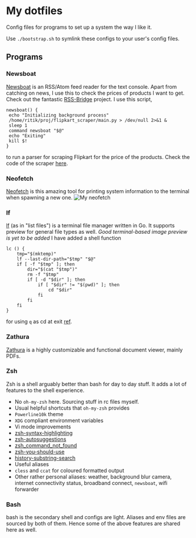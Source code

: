 # My dotfiles
Config files for programs to set up a system the way I like it.

Use `./bootstrap.sh` to symlink these configs to your user's config files.

## Programs
### Newsboat
[Newsboat](https://newsboat.org/) is an RSS/Atom feed reader for the text console. Apart from catching on news, I use this to check the prices of products I want to get. Check out the fantastic [RSS-Bridge](https://github.com/RSS-Bridge/rss-bridge) project.
I use this script,
```
newsboat() {
 echo "Initializing background process"
 /home/ritik/proj/flipkart_scraper/main.py > /dev/null 2>&1 &
 sleep 1
 command newsboat "$@"
 echo "Exiting"
 kill $!
}
```
to run a parser for scraping Flipkart for the price of the products. Check the code of the scraper [here](https://github.com/dev-ritik/Flipkart-Price-Tracker).

### Neofetch
[Neofetch](https://github.com/dylanaraps/neofetch) is this amazing tool for printing system information to the terminal when spawning a new one.
![My neofetch](https://user-images.githubusercontent.com/32809272/100095340-56176f00-2e80-11eb-8572-c94277092bee.png)

### lf
[lf](https://github.com/gokcehan/lf) (as in "list files") is a terminal file manager written in Go.
It supports preview for general file types as well.
_Good terminal-based image preview is yet to be added_
I have added a shell function
```
lc () {                        
    tmp="$(mktemp)"
    lf --last-dir-path="$tmp" "$@" 
    if [ -f "$tmp" ]; then
        dir="$(cat "$tmp")"
        rm -f "$tmp"
        if [ -d "$dir" ]; then
            if [ "$dir" != "$(pwd)" ]; then
                cd "$dir"
            fi
        fi
    fi
}
```
for using `q` as cd at exit [ref](https://github.com/gokcehan/lf/issues/140).

### Zathura
[Zathura](https://pwmt.org/projects/zathura/) is a highly customizable and functional document viewer, mainly PDFs. 

### Zsh
Zsh is a shell arguably better than bash for day to day stuff. It adds a lot of features to the shell experience. 
- No `oh-my-zsh` here. Sourcing stuff in rc files myself.
- Usual helpful shortcuts that `oh-my-zsh` provides
- `Powerline10k` theme
- `XDG` compliant environment variables
- Vi mode improvements
- [zsh-syntax-highlighting](https://github.com/zsh-users/zsh-syntax-highlighting)
- [zsh-autosuggestions](https://github.com/zsh-users/zsh-autosuggestions)
- [zsh_command_not_found](https://packages.ubuntu.com/search?keywords=command-not-found)
- [zsh-you-should-use](https://github.com/MichaelAquilina/zsh-you-should-use)
- [history-substring-search](https://superuser.com/a/585004)
- Useful aliases
- `cless` and `ccat` for coloured formatted output
- Other rather personal aliases: weather, background blur camera, internet connectivity status, broadband connect, `newsboat`, wifi forwarder

### Bash
bash is the secondary shell and configs are light. Aliases and env files are sourced by both of them.
Hence some of the above features are shared here as well.
